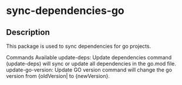# sync-dependencies-go

## Description
This package is used to sync dependencies for go projects. 

Commands Available
update-deps: Update dependencies command (update-deps) will sync or update all dependencies in the go.mod file.
update-go-version: Update GO version command will change the go version from {oldVersion| to {newVersion}. 

